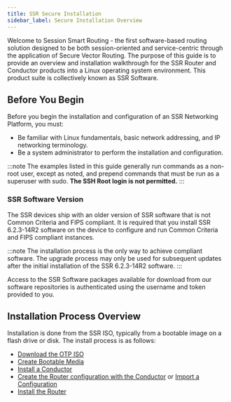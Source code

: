 ```yaml
---
title: SSR Secure Installation
sidebar_label: Secure Installation Overview
---
```


Welcome to Session Smart Routing - the first software-based routing solution designed to be both session-oriented and service-centric through the application of Secure Vector Routing. The purpose of this guide is to provide an overview and installation walkthrough for the SSR Router and Conductor products into a Linux operating system environment. This product suite is collectively known as SSR Software.

## Before You Begin
Before you begin the installation and configuration of an SSR Networking Platform, you must:
- Be familiar with Linux fundamentals, basic network addressing, and IP networking terminology. 
- Be a system administrator to perform the installation and configuration.

:::note
The examples listed in this guide generally run commands as a non-root user, except as noted, and prepend commands that must be run as a superuser with sudo. **The SSH Root login is not permitted.** 
:::

### SSR Software Version

The SSR devices ship with an older version of SSR software that is not Common Criteria and FIPS compliant. It is required that you install SSR 6.2.3-14R2 software on the device to configure and run Common Criteria and FIPS compliant instances.

:::note
The installation process is the only way to achieve compliant software. The upgrade process may only be used for subsequent updates after the initial installation of the SSR 6.2.3-14R2 software.
:::

Access to the SSR Software packages available for download from our software repositories is authenticated using the username and token provided to you.

## Installation Process Overview

Installation is done from the SSR ISO, typically from a bootable image on a flash drive or disk. 
The install process is as follows:
- [Download the OTP ISO](cc_fips_downloading_iso.md)
- [Create Bootable Media](https://www.juniper.net/documentation/us/en/software/session-smart-router/docs/intro_creating_bootable_usb)
- [Install a Conductor](cc_fips_conductor_install.md)
- [Create the Router configuration with the Conductor](https://www.juniper.net/documentation/us/en/software/session-smart-router/docs/intro_basic_router_config) or [Import a Configuration](https://www.juniper.net/documentation/us/en/software/session-smart-router/docs/single_conductor_config)
- [Install the Router](cc_fips_router_install.md) 


